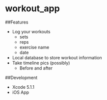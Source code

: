 workout_app
===========

##Features
- Log your workouts
    - sets
    - reps
    - exercise name
    - date 
- Local database to store workout information
- Take timeline pics (possibly)
    - Before and after 

##Development
- Xcode 5.1.1
- iOS App 

